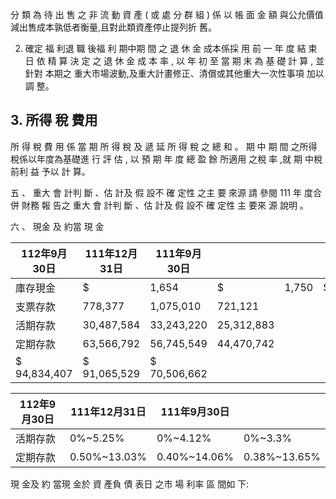  分 類 為 待 出 售 之 非 流 動 資 產 ( 或 處 分 群 組 ) 係 以 帳 面 金 額 與公允價值減出售成本孰低者衡量,且對此類資產停止提列折 舊。

2. 確定 福 利退 職 後福 利 期中期 間 之 退 休 金 成本係採 用 前 一 年 度 結 束 日 依 精 算 決 定 之 退 休 金 成 本 率 , 以 年 初 至 當 期 末 為 基 礎 計 算 , 並針對 本期之 重大市場波動,及重大計畫修正、清償或其他重大一次性事項 加以 調 整。

## 3. 所得 稅 費用

所 得 稅 費 用 係 當 期 所 得 稅 及 遞 延 所 得 稅 之 總 和 。 期 中 期 間 之所得稅係以年度為基礎進 行 評 估 , 以 預 期 年 度 總 盈 餘 所適用 之稅 率 ,就 期 中稅 前利 益 予以 計 算。

五 、 重大 會 計判 斷 、估 計及 假 設不 確 定性 之主 要 來源 請 參閱 111 年 度合 併 財務 報 告之 重大 會 計判 斷 、估 計及 假 設不 確 定性 主 要來 源 說明 。

六 、 現金 及 約當 現 金

| 112年9月30日   | 111年12月31日   | 111年9月30日   |            |       |    |       |
|----------------|-----------------|----------------|------------|-------|----|-------|
| 庫存現金       | $               | 1,654          | $          | 1,750 | $  | 1,916 |
| 支票存款       | 778,377         | 1,075,010      | 721,121    |       |    |       |
| 活期存款       | 30,487,584      | 33,243,220     | 25,312,883 |       |    |       |
| 定期存款       | 63,566,792      | 56,745,549     | 44,470,742 |       |    |       |
| $ 94,834,407   | $ 91,065,529    | $ 70,506,662   |            |       |    |       |

| 112年9月30日   | 111年12月31日   | 111年9月30日   |              |
|----------------|-----------------|----------------|--------------|
| 活期存款       | 0%~5.25%        | 0%~4.12%       | 0%~3.3%      |
| 定期存款       | 0.50%~13.03%    | 0.40%~14.06%   | 0.38%~13.65% |

 現 金及 約 當現 金於 資 產負 債 表日 之市 場 利率 區 間如 下: